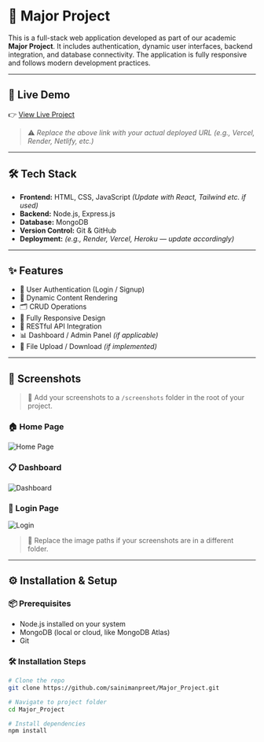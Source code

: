 # 📱 Major Project

This is a full-stack web application developed as part of our academic **Major Project**. It includes authentication, dynamic user interfaces, backend integration, and database connectivity. The application is fully responsive and follows modern development practices.

---

## 🔗 Live Demo

👉 [View Live Project](https://your-live-demo-url.com)

> ⚠️ *Replace the above link with your actual deployed URL (e.g., Vercel, Render, Netlify, etc.)*

---

## 🛠️ Tech Stack

- **Frontend:** HTML, CSS, JavaScript *(Update with React, Tailwind etc. if used)*
- **Backend:** Node.js, Express.js
- **Database:** MongoDB
- **Version Control:** Git & GitHub
- **Deployment:** *(e.g., Render, Vercel, Heroku — update accordingly)*

---

## ✨ Features

- 🔐 User Authentication (Login / Signup)
- 🧠 Dynamic Content Rendering
- 🗂️ CRUD Operations
- 📱 Fully Responsive Design
- 🔄 RESTful API Integration
- 📊 Dashboard / Admin Panel *(if applicable)*
- 📁 File Upload / Download *(if implemented)*

---

## 📸 Screenshots

> 📁 Add your screenshots to a `/screenshots` folder in the root of your project.

### 🏠 Home Page

![Home Page](screenshots/home.png)

### 📋 Dashboard

![Dashboard](screenshots/dashboard.png)

### 🔐 Login Page

![Login](screenshots/login.png)

> 📝 Replace the image paths if your screenshots are in a different folder.

---

## ⚙️ Installation & Setup

### 📦 Prerequisites

- Node.js installed on your system
- MongoDB (local or cloud, like MongoDB Atlas)
- Git

### 🛠️ Installation Steps

```bash
# Clone the repo
git clone https://github.com/sainimanpreet/Major_Project.git

# Navigate to project folder
cd Major_Project

# Install dependencies
npm install
